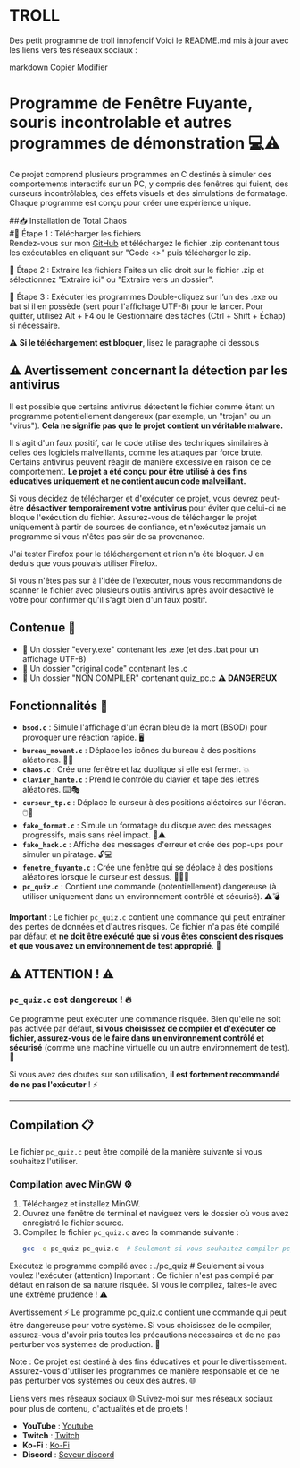 # TROLL
Des petit programme de troll innofencif
Voici le README.md mis à jour avec les liens vers tes réseaux sociaux :

markdown
Copier
Modifier
# Programme de Fenêtre Fuyante, souris incontrolable et autres programmes de démonstration 💻⚠️

Ce projet comprend plusieurs programmes en C destinés à simuler des comportements interactifs sur un PC, y compris des fenêtres qui fuient, des curseurs incontrôlables, des effets visuels et des simulations de formatage. Chaque programme est conçu pour créer une expérience unique.

##📥 Installation de Total Chaos  
#📌 Étape 1 : Télécharger les fichiers  
Rendez-vous sur mon [GitHub](https://github.com/4TO-OFF/TROLL) et téléchargez le fichier .zip contenant tous les exécutables en cliquant sur "Code <\>" puis télécharger le zip.  

📌 Étape 2 : Extraire les fichiers
Faites un clic droit sur le fichier .zip et sélectionnez "Extraire ici" ou "Extraire vers un dossier".

📌 Étape 3 : Exécuter les programmes
Double-cliquez sur l’un des .exe ou bat si il en possède (sert pour l'affichage UTF-8) pour le lancer.
Pour quitter, utilisez Alt + F4 ou le Gestionnaire des tâches (Ctrl + Shift + Échap) si nécessaire.

⚠️ **Si le téléchargement est bloquer**, lisez le paragraphe ci dessous

## ⚠️ Avertissement concernant la détection par les antivirus

Il est possible que certains antivirus détectent le fichier comme étant un programme potentiellement dangereux (par exemple, un "trojan" ou un "virus"). **Cela ne signifie pas que le projet contient un véritable malware.**

Il s'agit d'un faux positif, car le code utilise des techniques similaires à celles des logiciels malveillants, comme les attaques par force brute. Certains antivirus peuvent réagir de manière excessive en raison de ce comportement. **Le projet a été conçu pour être utilisé à des fins éducatives uniquement et ne contient aucun code malveillant.**

Si vous décidez de télécharger et d'exécuter ce projet, vous devrez peut-être **désactiver temporairement votre antivirus** pour éviter que celui-ci ne bloque l'exécution du fichier. Assurez-vous de télécharger le projet uniquement à partir de sources de confiance, et n'exécutez jamais un programme si vous n'êtes pas sûr de sa provenance.

J'ai tester Firefox pour le téléchargement et rien n'a été bloquer. J'en deduis que vous pouvais utiliser Firefox.

Si vous n'êtes pas sur à l'idée de l'executer, nous vous recommandons de scanner le fichier avec plusieurs outils antivirus après avoir désactivé le vôtre pour confirmer qu'il s'agit bien d'un faux positif.

## Contenue 📂

- 📂 Un dossier "every.exe" contenant les .exe (et des .bat pour un affichage UTF-8)
- 📂 Un dossier "original code" contenant les .c  
- 📂 Un dossier "NON COMPILER" contenant quiz_pc.c **⚠️ DANGEREUX**  

## Fonctionnalités 📂

- **`bsod.c`** : Simule l'affichage d'un écran bleu de la mort (BSOD) pour provoquer une réaction rapide. 🖥️
- **`bureau_movant.c`** : Déplace les icônes du bureau à des positions aléatoires. 📁🔄
- **`chaos.c`** : Crée une fenêtre et laz duplique si elle est fermer. 💥
- **`clavier_hante.c`** : Prend le contrôle du clavier et tape des lettres aléatoires. ⌨️🎭
- **`curseur_tp.c`** : Déplace le curseur à des positions aléatoires sur l'écran. 🖱️🔀
- **`fake_format.c`** : Simule un formatage du disque avec des messages progressifs, mais sans réel impact. 💾⚠️
- **`fake_hack.c`** : Affiche des messages d'erreur et crée des pop-ups pour simuler un piratage. 🔓💻
- **`fenetre_fuyante.c`** : Crée une fenêtre qui se déplace à des positions aléatoires lorsque le curseur est dessus. 🏃‍♂️💨
- **`pc_quiz.c`** : Contient une commande (potentiellement) dangereuse (à utiliser uniquement dans un environnement contrôlé et sécurisé). ⚠️💣

**Important** : Le fichier `pc_quiz.c` contient une commande qui peut entraîner des pertes de données et d'autres risques. Ce fichier n'a pas été compilé par défaut et **ne doit être exécuté que si vous êtes conscient des risques et que vous avez un environnement de test approprié**. 🔴

## ⚠️ ATTENTION ! ⚠️

### **`pc_quiz.c` est dangereux !** 🔥

Ce programme peut exécuter une commande risquée. Bien qu'elle ne soit pas activée par défaut, **si vous choisissez de compiler et d'exécuter ce fichier, assurez-vous de le faire dans un environnement contrôlé et sécurisé** (comme une machine virtuelle ou un autre environnement de test). 🚨

Si vous avez des doutes sur son utilisation, **il est fortement recommandé de ne pas l'exécuter** ! ⚡

---

## Compilation 📋

Le fichier `pc_quiz.c` peut être compilé de la manière suivante si vous souhaitez l'utiliser.

### Compilation avec MinGW ⚙️

1. Téléchargez et installez MinGW.
2. Ouvrez une fenêtre de terminal et naviguez vers le dossier où vous avez enregistré le fichier source.
3. Compilez le fichier `pc_quiz.c` avec la commande suivante :
   ```bash
   gcc -o pc_quiz pc_quiz.c  # Seulement si vous souhaitez compiler pc_quiz.c
Exécutez le programme compilé avec :
./pc_quiz  # Seulement si vous voulez l'exécuter (attention)
Important : Ce fichier n'est pas compilé par défaut en raison de sa nature risquée. Si vous le compilez, faites-le avec une extrême prudence ! ⚠️

Avertissement ⚡
Le programme pc_quiz.c contient une commande qui peut être dangereuse pour votre système. Si vous choisissez de le compiler, assurez-vous d'avoir pris toutes les précautions nécessaires et de ne pas perturber vos systèmes de production. 🚫

Note : Ce projet est destiné à des fins éducatives et pour le divertissement. Assurez-vous d'utiliser les programmes de manière responsable et de ne pas perturber vos systèmes ou ceux des autres. 🌐

Liens vers mes réseaux sociaux 🌐
Suivez-moi sur mes réseaux sociaux pour plus de contenu, d'actualités et de projets !

- **YouTube** : [Youtube](https://www.youtube.com/c/4TOOFF)
- **Twitch** : [Twitch](https://www.twitch.tv/4to_off)
- **Ko-Fi** : [Ko-Fi](https://ko-fi.com/4to_off)
- **Discord** : [Seveur discord](https://discord.gg/WpwYCyWsxN)
